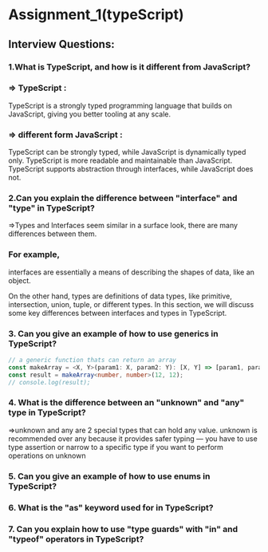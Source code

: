 # Assignment_1(typeScript)

## Interview Questions:

### 1.What is TypeScript, and how is it different from JavaScript?

### => TypeScript :

TypeScript is a strongly typed programming language that builds on JavaScript, giving you better tooling at any scale.

### => different form JavaScript :

TypeScript can be strongly typed, while JavaScript is dynamically typed only. TypeScript is more readable and maintainable than JavaScript. TypeScript supports abstraction through interfaces, while JavaScript does not.

### 2.Can you explain the difference between "interface" and "type" in TypeScript?

=>Types and Interfaces seem similar in a surface look, there are many differences between them.

### For example,

interfaces are essentially a means of describing the shapes of data, like an object.

On the other hand, types are definitions of data types, like primitive, intersection, union, tuple, or different types. In this section, we will discuss some key differences between interfaces and types in TypeScript.

### 3. Can you give an example of how to use generics in TypeScript?

```ts
// a generic function thats can return an array
const makeArray = <X, Y>(param1: X, param2: Y): [X, Y] => [param1, param2];
const result = makeArray<number, number>(12, 12);
// console.log(result);
```

### 4. What is the difference between an "unknown" and "any" type in TypeScript?

=>unknown and any are 2 special types that can hold any value. unknown is recommended over any because it provides safer typing — you have to use type assertion or narrow to a specific type if you want to perform operations on unknown

### 5. Can you give an example of how to use enums in TypeScript?

### 6. What is the "as" keyword used for in TypeScript?

### 7. Can you explain how to use "type guards" with "in" and "typeof" operators in TypeScript?
